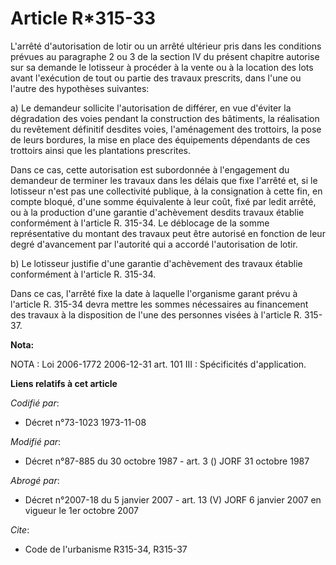 # Article R*315-33

L'arrêté d'autorisation de lotir ou un arrêté ultérieur pris dans les conditions prévues au paragraphe 2 ou 3 de la section
IV du présent chapitre autorise sur sa demande le lotisseur à procéder à la vente ou à la location des lots avant l'exécution
de tout ou partie des travaux prescrits, dans l'une ou l'autre des hypothèses suivantes:

a) Le demandeur sollicite l'autorisation de différer, en vue d'éviter la dégradation des voies pendant la construction des
bâtiments, la réalisation du revêtement définitif desdites voies, l'aménagement des trottoirs, la pose de leurs bordures, la
mise en place des équipements dépendants de ces trottoirs  ainsi que les plantations prescrites.

Dans ce cas, cette autorisation est subordonnée à l'engagement du demandeur de terminer les travaux dans les délais que fixe
l'arrêté et, si le lotisseur n'est pas une collectivité publique, à la consignation à cette fin, en compte bloqué, d'une
somme équivalente à leur coût, fixé par ledit arrêté, ou à la production d'une garantie d'achèvement desdits travaux établie
conformément à l'article R. 315-34. Le déblocage de la somme représentative du montant des travaux peut être autorisé en
fonction de leur degré d'avancement par l'autorité qui a accordé l'autorisation de lotir.

b) Le lotisseur justifie d'une garantie d'achèvement des travaux établie conformément à l'article R. 315-34.

Dans ce cas, l'arrêté fixe la date à laquelle l'organisme garant prévu à l'article R. 315-34 devra mettre les sommes
nécessaires au financement des travaux à la disposition de l'une des personnes visées à l'article R. 315-37.

**Nota:**

NOTA : Loi 2006-1772 2006-12-31 art. 101 III : Spécificités d'application.

**Liens relatifs à cet article**

_Codifié par_:

  - Décret n°73-1023 1973-11-08

_Modifié par_:

  - Décret n°87-885 du 30 octobre 1987 - art. 3 () JORF 31 octobre 1987

_Abrogé par_:

  - Décret n°2007-18 du 5 janvier 2007 - art. 13 (V) JORF 6 janvier 2007 en vigueur le 1er octobre 2007

_Cite_:

  - Code de l'urbanisme R315-34, R315-37
